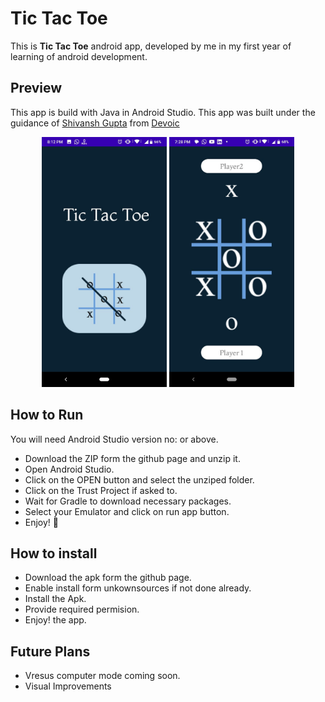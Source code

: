 # Tic Tac Toe

This is **Tic Tac Toe** android app, developed by me in my first year of learning of android development. 

## Preview
This app is build with Java in Android Studio. This app was built under the guidance of [Shivansh Gupta](https://github.com/gshivg) from [Devoic](https://devoic.tech/linkedin
)

<!-- ![Alt Text](https://) -->
<div align= "center" >

<img src="./main.jpg" width ="200" >
<img src="./game.jpg" width ="200" >


</div>

## How to Run

You will need Android Studio version no:         or above.
 - Download the ZIP form the github page and unzip it.
 - Open Android Studio.
 - Click on the OPEN button  and select the unziped folder.
 - Click on the Trust Project if asked to.
 - Wait for Gradle to download necessary packages.
 - Select your Emulator and click on run app button.
 - Enjoy! 🤠

## How to install
 - Download the apk form the github page.
 - Enable install form unkownsources if not done already. 
 - Install the Apk.
 - Provide  required permision.
 - Enjoy! the app.

## Future Plans
- Vresus computer mode coming soon.
- Visual Improvements


